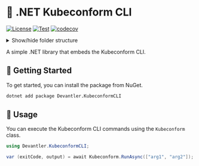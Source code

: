 # 🔎 .NET Kubeconform CLI

[![License](https://img.shields.io/badge/License-Apache_2.0-blue.svg)](https://opensource.org/licenses/Apache-2.0)
[![Test](https://github.com/devantler-tech/dotnet-kubeconform-cli/actions/workflows/test.yaml/badge.svg)](https://github.com/devantler-tech/dotnet-kubeconform-cli/actions/workflows/test.yaml)
[![codecov](https://codecov.io/gh/devantler-tech/dotnet-kubeconform-cli/graph/badge.svg?token=RhQPb4fE7z)](https://codecov.io/gh/devantler-tech/dotnet-kubeconform-cli)

<details>
  <summary>Show/hide folder structure</summary>

<!-- readme-tree start -->
```
.
├── .github
│   └── workflows
├── scripts
├── src
│   └── Devantler.KubeconformCLI
│       └── runtimes
│           ├── linux-arm64
│           │   └── native
│           ├── linux-x64
│           │   └── native
│           ├── osx-arm64
│           │   └── native
│           ├── osx-x64
│           │   └── native
│           ├── win-arm64
│           │   └── native
│           └── win-x64
│               └── native
└── tests
    └── Devantler.KubeconformCLI.Tests
        └── KubeconformTests

22 directories
```
<!-- readme-tree end -->

</details>

A simple .NET library that embeds the Kubeconform CLI.

## 🚀 Getting Started

To get started, you can install the package from NuGet.

```bash
dotnet add package Devantler.KubeconformCLI
```

## 📝 Usage

You can execute the Kubeconform CLI commands using the `Kubeconform` class.

```csharp
using Devantler.KubeconformCLI;

var (exitCode, output) = await Kubeconform.RunAsync(["arg1", "arg2"]);
```
